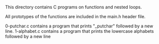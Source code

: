  This directory contains C programs on functions and nested loops.

All prototypes of the functions are included in the main.h header file.

0-putchar.c contains a program that prints "_putchar" followed by a new line.
1-alphabet.c contains a program that prints the lowercase alphabets followed by a new line
